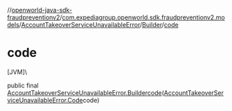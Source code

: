 //[openworld-java-sdk-fraudpreventionv2](../../../../index.md)/[com.expediagroup.openworld.sdk.fraudpreventionv2.models](../../index.md)/[AccountTakeoverServiceUnavailableError](../index.md)/[Builder](index.md)/[code](code.md)

# code

[JVM]\

public final [AccountTakeoverServiceUnavailableError.Builder](index.md)[code](code.md)([AccountTakeoverServiceUnavailableError.Code](../-code/index.md)code)
